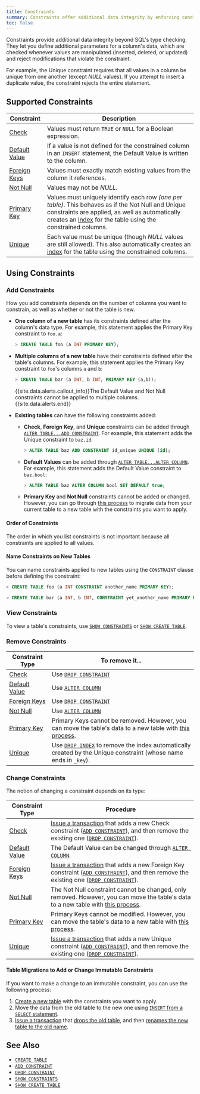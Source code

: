 ```yaml
---
title: Constraints
summary: Constraints offer additional data integrity by enforcing conditions on the data within a column. 
toc: false
---
```


Constraints provide additional data integrity beyond SQL's type checking. They let you define additional parameters for a column's data, which are checked whenever values are manipulated (inserted, deleted, or updated) and reject modifications that violate the constraint.

For example, the Unique constraint requires that all values in a column be unique from one another (except *NULL* values). If you attempt to insert a duplicate value, the constraint rejects the entire statement.

<div id="toc"></div>

## Supported Constraints

| Constraint | Description |
|------------|-------------|
| [Check](check.html) | Values must return `TRUE` or `NULL` for a Boolean expression. |
| [Default Value](default-value.html) | If a value is not defined for the constrained column in an `INSERT` statement, the Default Value is written to the column. |
| [Foreign Keys](foreign-key.html) | Values must exactly match existing values from the column it references. |
| [Not Null](not-null.html) | Values may not be *NULL*. |
| [Primary Key](primary-key.html) | Values must uniquely identify each row *(one per table)*. This behaves as if the Not Null and Unique constraints are applied, as well as automatically creates an [index](indexes.html) for the table using the constrained columns. |
| [Unique](unique.html) | Each value must be unique (though *NULL* values are still allowed). This also automatically creates an [index](indexes.html) for the table using the constrained columns. |

## Using Constraints

### Add Constraints

How you add constraints depends on the number of columns you want to constrain, as well as whether or not the table is new.

- **One column of a new table** has its constraints defined after the column's data type. For example, this statement applies the Primary Key constraint to `foo.a`:

  ``` sql
  > CREATE TABLE foo (a INT PRIMARY KEY);
  ```
- **Multiple columns of a new table** have their constraints defined after the table's columns. For example, this statement applies the Primary Key constraint to `foo`'s columns `a` and `b`:

  ``` sql
  > CREATE TABLE bar (a INT, b INT, PRIMARY KEY (a,b));
  ```

  {{site.data.alerts.callout_info}}The Default Value and Not Null constraints cannot be applied to multiple columns.{{site.data.alerts.end}}

- **Existing tables** can have the following constraints added:
  - **Check**, **Foreign Key**, and **Unique** constraints can be added through [`ALTER TABLE...ADD CONSTRAINT`](add-constraint.html). For example, this statement adds the Unique constraint to `baz.id`:

    ~~~ sql
    > ALTER TABLE baz ADD CONSTRAINT id_unique UNIQUE (id);
    ~~~

  - **Default Values** can be added through [`ALTER TABLE...ALTER COLUMN`](alter-column.html#set-or-change-a-default-value). For example, this statement adds the Default Value constraint to `baz.bool`:

    ~~~ sql
    > ALTER TABLE baz ALTER COLUMN bool SET DEFAULT true;
    ~~~

  - **Primary Key** and **Not Null** constraints cannot be added or changed. However, you can go through [this process](#table-migrations-to-add-or-change-immutable-constraints) to migrate data from your current table to a new table with the constraints you want to apply.

#### Order of Constraints

The order in which you list constraints is not important because all constraints are applied to all values.

#### Name Constraints on New Tables

You can name constraints applied to new tables using the `CONSTRAINT` clause before defining the constraint:

``` sql
> CREATE TABLE foo (a INT CONSTRAINT another_name PRIMARY KEY);

> CREATE TABLE bar (a INT, b INT, CONSTRAINT yet_another_name PRIMARY KEY (a,b));
```

### View Constraints

To view a table's constraints, use [`SHOW CONSTRAINTS`](show-constraints.html) or [`SHOW CREATE TABLE`](show-create-table.html).

### Remove Constraints

| Constraint Type | To remove it... |
|-----------------|-----------|
| [Check](check.html) | Use [`DROP CONSTRAINT`](drop-constraint.html) |
| [Default Value](default-value.html) | Use [`ALTER COLUMN`](alter-column.html#remove-default-constraint) |
| [Foreign Keys](foreign-key.html) | Use [`DROP CONSTRAINT`](drop-constraint.html) | 
| [Not Null](not-null.html) | Use [`ALTER COLUMN`](alter-column.html#remove-not-null-constraint) | 
| [Primary Key](primary-key.html) | Primary Keys cannot be removed.  However, you can move the table's data to a new table with [this process](#table-migrations-to-add-or-change-immutable-constraints). | 
| [Unique](unique.html) | Use [`DROP INDEX`](drop-index.html) to remove the index automatically created by the Unique constraint (whose name ends in `_key`). |

### Change Constraints

The notion of changing a constraint depends on its type:

| Constraint Type | Procedure |
|-----------------|-----------|
| [Check](check.html) | [Issue a transaction](transactions.html#syntax) that adds a new Check constraint ([`ADD CONSTRAINT`](add-constraint.html)), and then remove the existing one ([`DROP CONSTRAINT`](drop-constraint.html)). |
| [Default Value](default-value.html) | The Default Value can be changed through [`ALTER COLUMN`](alter-column.html). |
| [Foreign Keys](foreign-key.html) | [Issue a transaction](transactions.html#syntax) that adds a new Foreign Key constraint ([`ADD CONSTRAINT`](add-constraint.html)), and then remove the existing one ([`DROP CONSTRAINT`](drop-constraint.html)). | 
| [Not Null](not-null.html) | The Not Null constraint cannot be changed, only removed. However, you can move the table's data to a new table with [this process](#table-migrations-to-add-or-change-immutable-constraints). | 
| [Primary Key](primary-key.html) | Primary Keys cannot be modified.  However, you can move the table's data to a new table with [this process](#table-migrations-to-add-or-change-immutable-constraints). | 
| [Unique](unique.html) | [Issue a transaction](transactions.html#syntax) that adds a new Unique constraint ([`ADD CONSTRAINT`](add-constraint.html)), and then remove the existing one ([`DROP CONSTRAINT`](drop-constraint.html)). |

#### Table Migrations to Add or Change Immutable Constraints

If you want to make a change to an immutable constraint, you can use the following process:

1. [Create a new table](create-table.html) with the constraints you want to apply.
2. Move the data from the old table to the new one using [`INSERT` from a `SELECT` statement](insert.html#insert-from-a-select-statement).
3. [Issue a transaction](transactions.html#syntax) that [drops the old table](drop-table.html), and then [renames the new table to the old name](rename-table.html).

## See Also

- [`CREATE TABLE`](create-table.html)
- [`ADD CONSTRAINT`](add-constraint.html)
- [`DROP CONSTRAINT`](drop-constraint.html)
- [`SHOW CONSTRAINTS`](show-constraints.html)
- [`SHOW CREATE TABLE`](show-create-table.html)
